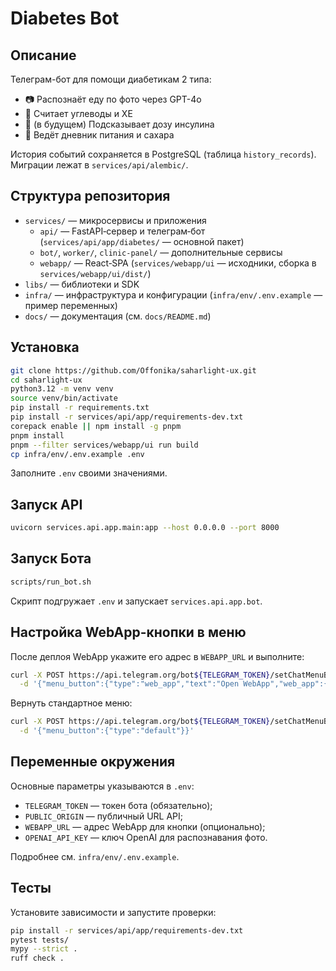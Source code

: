 # Diabetes Bot

## Описание
Телеграм-бот для помощи диабетикам 2 типа:
- 📷 Распознаёт еду по фото через GPT-4o
- 🥗 Считает углеводы и ХЕ
- 💉 (в будущем) Подсказывает дозу инсулина
- 📒 Ведёт дневник питания и сахара

История событий сохраняется в PostgreSQL (таблица `history_records`). Миграции лежат в `services/api/alembic/`.

## Структура репозитория
- `services/` — микросервисы и приложения
  - `api/` — FastAPI‑сервер и телеграм‑бот (`services/api/app/diabetes/` — основной пакет)
  - `bot/`, `worker/`, `clinic-panel/` — дополнительные сервисы
  - `webapp/` — React‑SPA (`services/webapp/ui` — исходники, сборка в `services/webapp/ui/dist/`)
- `libs/` — библиотеки и SDK
- `infra/` — инфраструктура и конфигурации (`infra/env/.env.example` — пример переменных)
- `docs/` — документация (см. `docs/README.md`)

## Установка
```bash
git clone https://github.com/Offonika/saharlight-ux.git
cd saharlight-ux
python3.12 -m venv venv
source venv/bin/activate
pip install -r requirements.txt
pip install -r services/api/app/requirements-dev.txt
corepack enable || npm install -g pnpm
pnpm install
pnpm --filter services/webapp/ui run build
cp infra/env/.env.example .env
```
Заполните `.env` своими значениями.

## Запуск API
```bash
uvicorn services.api.app.main:app --host 0.0.0.0 --port 8000
```

## Запуск Бота
```bash
scripts/run_bot.sh
```
Скрипт подгружает `.env` и запускает `services.api.app.bot`.

## Настройка WebApp-кнопки в меню
После деплоя WebApp укажите его адрес в `WEBAPP_URL` и выполните:
```bash
curl -X POST https://api.telegram.org/bot${TELEGRAM_TOKEN}/setChatMenuButton \
  -d '{"menu_button":{"type":"web_app","text":"Open WebApp","web_app":{"url":"'"${WEBAPP_URL}"'"}}}'
```
Вернуть стандартное меню:
```bash
curl -X POST https://api.telegram.org/bot${TELEGRAM_TOKEN}/setChatMenuButton \
  -d '{"menu_button":{"type":"default"}}'
```

## Переменные окружения
Основные параметры указываются в `.env`:
- `TELEGRAM_TOKEN` — токен бота (обязательно);
- `PUBLIC_ORIGIN` — публичный URL API;
- `WEBAPP_URL` — адрес WebApp для кнопки (опционально);
- `OPENAI_API_KEY` — ключ OpenAI для распознавания фото.

Подробнее см. `infra/env/.env.example`.

## Тесты
Установите зависимости и запустите проверки:
```bash
pip install -r services/api/app/requirements-dev.txt
pytest tests/
mypy --strict .
ruff check .
```
